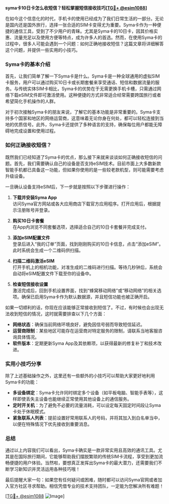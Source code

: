 **syma卡10日卡怎么收短信？轻松掌握短信接收技巧[[TG💪+ @esim1088](https://t.me/s/esim1088)]**

在如今这个信息化的时代，手机卡的使用已经成为了我们日常生活的一部分。无论是国内还是国外旅行，选择一张合适的SIM卡变得尤为重要。Syma卡作为一种便捷的通信工具，受到了不少用户的青睐。尤其是Syma卡的10日卡，因其价格实惠、流量充足以及使用方便等特点，成为许多人的首选。然而，在使用Syma卡的过程中，很多人可能会遇到一个问题：如何正确地接收短信？这篇文章将详细解答这个问题，并提供一些实用的小技巧。

### Syma卡的基本介绍

首先，让我们简单了解一下Syma卡是什么。Syma卡是一种全球通用的虚拟SIM卡服务，用户可以通过购买10日卡或长期套餐来享受通话、短信和数据流量的服务。与传统实体SIM卡相比，Syma卡的优势在于无需更换手机卡槽，只需通过网络下载eSIM文件即可激活使用。这种便捷的方式非常适合经常需要跨国旅行或者希望简化手机操作的人群。

对于初次接触Syma卡的朋友来说，了解它的基本功能是非常重要的。Syma卡支持多个国家和地区的网络运营商，这意味着无论你身在何处，都可以轻松连接到当地的优质信号。此外，Syma卡还提供了多种语言的支持，确保每位用户都能无障碍地完成设置和使用过程。

### 如何正确接收短信？

既然我们已经知道了Syma卡的优点，那么接下来就来谈谈如何正确接收短信的问题。首先，我们需要确认自己的设备是否支持eSIM技术。目前市面上大多数新款智能手机都已具备这一功能，但如果你使用的是一些较老款机型，则可能需要考虑升级设备。

一旦确认设备支持eSIM后，下一步就是按照以下步骤进行操作：

1. **下载并安装Syma App**  
   访问Syma官方网站或各大应用商店下载官方应用程序。打开应用后，根据提示注册账号并登录。

2. **购买10日卡套餐**  
   在App内浏览不同套餐选项，选择适合自己的10日卡套餐并完成支付。

3. **添加eSIM配置文件**  
   登录后进入“我的订单”页面，找到刚刚购买的10日卡信息，点击“添加eSIM”。此时系统会生成一个二维码供扫描。

4. **扫描二维码激活eSIM**  
   打开手机上的相机功能，对准生成的二维码进行扫描。等待几秒钟后，系统会自动将eSIM配置文件下载至你的设备中。

5. **检查短信接收设置**  
   激活完成后，回到手机设置界面，找到“蜂窝移动网络”或“移动网络”的相关选项。确保已启用Syma卡作为默认数据源，并且短信功能也被正确开启。

如果一切顺利的话，你现在应该能够正常接收到短信了。不过，有时候也会出现无法收到短信的情况，这时就需要排查以下几个方面：

- **网络状态**：确保当前网络环境良好，避免因信号弱而导致短信延迟。
- **运营商限制**：某些地区可能存在运营商对特定服务的限制，请联系当地客服咨询具体情况。
- **软件版本**：定期更新Syma App及其依赖项，以获得最新的修复补丁和技术改进。

### 实用小技巧分享

除了上述基础操作之外，这里还有一些额外的小技巧可以帮助大家更好地利用Syma卡的功能：

- **多设备绑定**：Syma卡允许同时绑定多个设备（如平板电脑、智能手表等），这样即使丢失主设备也能继续正常使用其他设备上的通信服务。
- **定时开关机**：为了避免不必要的流量消耗，可以设定每天固定时间段让Syma卡处于休眠模式。
- **紧急联系人列表**：提前设置好常用联系人的号码，并将其加入到白名单当中，以便在特殊情况下优先接收到重要消息。

### 总结

通过以上内容我们可以看出，Syma卡确实是一款非常实用且高效的通讯工具。尤其是在国际旅行期间，它能够帮助我们摆脱繁琐的传统SIM卡流程，享受到更加流畅便捷的用户体验。当然啦，要想真正发挥出Syma卡的最大潜力，还需要我们不断学习新知识并灵活运用各种技巧哦！

最后提醒大家一句：如果您有任何疑问或困难，随时都可以访问Syma官网或者加入官方社区寻求帮助。相信凭借专业的技术支持团队，一定能为您解决所有难题！

[[TG💪+ @esim1088](https://t.me/s/esim1088) ![Image](https://i.postimg.cc/4NQfJmqS/Snipaste-2025-05-13-00-14-12.png)]